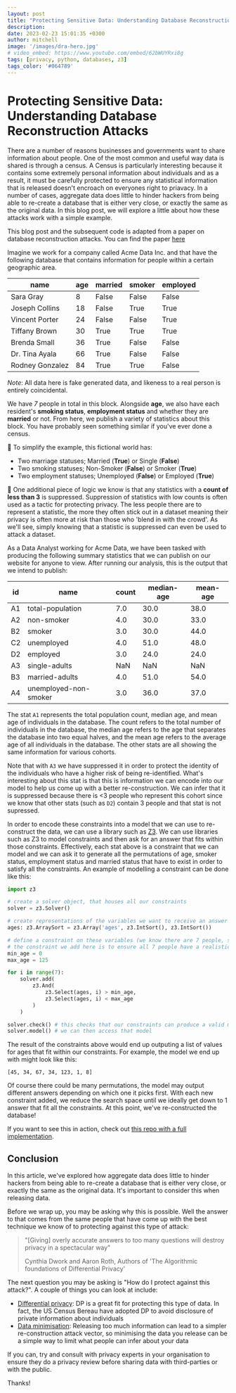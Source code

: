 ```yaml
---
layout: post
title: "Protecting Sensitive Data: Understanding Database Reconstruction Attacks"
description:
date: 2023-02-23 15:01:35 +0300
author: mitchell
image: '/images/dra-hero.jpg'
# video_embed: https://www.youtube.com/embed/62bWUYRxi8g
tags: [privacy, python, databases, z3]
tags_color: '#064789'
---
```


# Protecting Sensitive Data: Understanding Database Reconstruction Attacks

There are a number of reasons businesses and governments want to share information about people. One of the most common and useful way data is shared is through a census. A Census is particularly interesting because it contains some extremely personal information about individuals and as a result, it must be carefully protected to ensure any statistical information that is released doesn't encroach on everyones right to priavacy. In a number of cases, aggregate data does little to hinder hackers from being able to re-create a database that is either very close, or exactly the same as the original data. In this blog post, we will explore a little about how these attacks work with a simple example.

This blog post and the subsequent code is adapted from a paper on database reconstruction attacks. You can find the paper [here](https://queue.acm.org/detail.cfm?id=3295691)

Imagine we work for a company called Acme Data Inc. and that have the following database that contains information for people within a certain geographic area.

| name            | age | married | smoker | employed |
|-----------------|-----|---------|--------|----------|
| Sara Gray       | 8   | False   | False  | False    |
| Joseph Collins  | 18  | False   | True   | True     |
| Vincent Porter  | 24  | False   | False  | True     |
| Tiffany Brown   | 30  | True    | True   | True     |
| Brenda Small    | 36  | True    | False  | False    |
| Dr. Tina Ayala  | 66  | True    | False  | False    |
| Rodney Gonzalez | 84  | True    | True   | False    |

*Note*: All data here is fake generated data, and likeness to a real person is entirely coincidental.

We have *7* people in total in this block. Alongside **age**, we also have each resident's **smoking status**, **employment status** and whether they are **married** or not. From here, we publish a variety of statistics about this block. You have probably seen something similar if you've ever done a census.

📓 To simplify the example, this fictional world has:

- Two marriage statuses; Married (**True**) or Single (**False**)
- Two smoking statuses; Non-Smoker (**False**) or Smoker (**True**)
- Two employment statuses;  Unemployed (**False**) or Employed (**True**)

👾 One additional piece of logic we know is that any statistics with a **count of less than 3** is suppressed. Suppression of statistics with low counts is often used as a tactic for protecting privacy. The less people there are to represent a statistic, the more they often stick out in a dataset meaning their privacy is often more at risk than those who 'blend in with the crowd'. As we'll see, simply knowing that a statistic is suppressed can even be used to attack a dataset.

As a Data Analyst working for Acme Data, we have been tasked with producing the following summary statistics that we can publish on our website for anyone to view. After running our analysis, this is the output that we intend to publish:

| id        | name                   | count | median-age | mean-age  |
|-----------|------------------------|-------|------------|-----------|
| A1        | total-population        | 7.0   | 30.0   | 38.0  |
| A2        | non-smoker              | 4.0   | 30.0   | 33.0  |
| B2        | smoker                  | 3.0   | 30.0   | 44.0  |
| C2        | unemployed              | 4.0   | 51.0   | 48.0  |
| D2        | employed                | 3.0   | 24.0   | 24.0  |
| A3        | single-adults           | NaN   | NaN    | NaN   |
| B3        | married-adults          | 4.0   | 51.0   | 54.0  |
| A4        | unemployed-non-smoker   | 3.0   | 36.0   | 37.0  |

The stat `A1` represents the total population count, median age, and mean age of individuals in the database. The count refers to the total number of individuals in the database, the median age refers to the age that separates the database into two equal halves, and the mean age refers to the average age of all individuals in the database. The other stats are all showing the same information for various cohorts.

Note that with `A3` we have suppressed it in order to protect the identity of the individuals who have a higher risk of being re-identified. What's interesting about this stat is that this is information we can encode into our model to help us come up with a better re-construction. We can infer that it is suppressed because there is <3 people who represent this cohort since we know that other stats (such as `D2`) contain 3 people and that stat is not supressed.

In order to encode these constraints into a model that we can use to re-construct the data, we can use a library such as [Z3](https://github.com/Z3Prover/z3). We can use libraries such as Z3 to model constraints and then ask for an answer that fits within those constraints. Effectively, each stat above is a constraint that we can model and we can ask it to generate all the permutations of age, smoker status, employment status and married status that have to exist in order to satisfy all the constraints. An example of modelling a constraint can be done like this:

```python
import z3

# create a solver object, that houses all our constraints
solver = z3.Solver()

# create representations of the variables we want to receive an answer for; such as ages
ages: z3.ArraySort = z3.Array('ages', z3.IntSort(), z3.IntSort())

# define a constraint on these variables (we know there are 7 people, so we range over that number)
# the constraint we add here is to ensure all 7 people have a realistic age (between 0 and 125)
min_age = 0
max_age = 125

for i in range(7):
    solver.add(
        z3.And(
            z3.Select(ages, i) > min_age,
            z3.Select(ages, i) < max_age
        )
    )

solver.check() # this checks that our constraints can produce a valid model
solver.model() # we can then access that model
```

The result of the constraints above would end up outputing a list of values for ages that fit within our constraints. For example, the model we end up with might look like this:

```text
[45, 34, 67, 34, 123, 1, 8]
```

Of course there could be many permutations, the model may output different answers depending on which one it picks first. With each new constraint added, we reduce the search space until we ideally get down to 1 answer that fit all the constraints. At this point, we've re-constructed the database!

If you want to see this in action, check out [this repo with a full implementation](https://github.com/mitchelllisle/database-reconstruction-attacks).


## Conclusion
In this article, we've explored how aggregate data does little to hinder hackers from being able to re-create a database that is either very close, or exactly the same as the original data. It's important to consider this when releasing data.

Before we wrap up, you may be asking why this is possible. Well the answer to that comes from the same people that have come up with the best technique we know of to protecting against this type of attack:

> "[Giving] overly accurate answers to too many questions will destroy privacy in a spectacular way"
>
> Cynthia Dwork and Aaron Roth, Authors of 'The Algorithmic foundations of Differential Privacy'

The next question you may be asking is "How do I protect against this attack?". A couple of things you can look at include:
 - [Differential privacy](https://desfontain.es/privacy/friendly-intro-to-differential-privacy.html): DP is a great fit for protecting this type of data. In fact, the US Census Bereau have adopted DP to avoid disclosure of private information about individuals
 - [Data minimisation](https://martinfowler.com/bliki/Datensparsamkeit.html): Releasing too much information can lead to a simpler re-construction attack vector, so minimising the data you release can be a simple way to limit what people can infer about your data

If you can, try and consult with privacy experts in your organisation to ensure they do a privacy review before sharing data with third-parties or with the public.

 Thanks!
